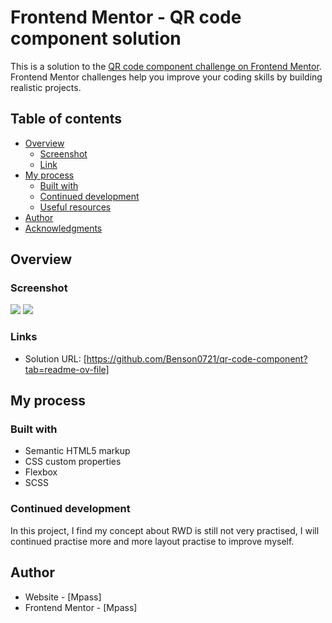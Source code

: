 # Frontend Mentor - QR code component solution

This is a solution to the [QR code component challenge on Frontend Mentor](https://www.frontendmentor.io/challenges/qr-code-component-iux_sIO_H). Frontend Mentor challenges help you improve your coding skills by building realistic projects. 

## Table of contents

- [Overview](#overview)
  - [Screenshot](#screenshot)
  - [Link](#link)
- [My process](#my-process)
  - [Built with](#built-with)
  - [Continued development](#continued-development)
  - [Useful resources](#useful-resources)
- [Author](#author)
- [Acknowledgments](#acknowledgments)



## Overview

### Screenshot

![](./screenshot1.jpg)
![](./screenshot2.jpg)


### Links

- Solution URL: [https://github.com/Benson0721/qr-code-component?tab=readme-ov-file]

## My process

### Built with

- Semantic HTML5 markup
- CSS custom properties
- Flexbox
- SCSS


### Continued development
In this project, I find my concept about RWD is still not very practised,
I will continued practise more and more layout practise to improve myself.



## Author

- Website - [Mpass]
- Frontend Mentor - [Mpass]




